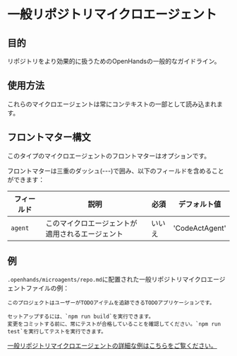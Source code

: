# 一般リポジトリマイクロエージェント

## 目的

リポジトリをより効果的に扱うためのOpenHandsの一般的なガイドライン。

## 使用方法

これらのマイクロエージェントは常にコンテキストの一部として読み込まれます。

## フロントマター構文

このタイプのマイクロエージェントのフロントマターはオプションです。

フロントマターは三重のダッシュ(---)で囲み、以下のフィールドを含めることができます：

| フィールド | 説明                                   | 必須     | デフォルト値    |
|-----------|-----------------------------------------|----------|----------------|
| `agent`   | このマイクロエージェントが適用されるエージェント | いいえ   | 'CodeActAgent' |

## 例

`.openhands/microagents/repo.md`に配置された一般リポジトリマイクロエージェントファイルの例：
```
このプロジェクトはユーザーがTODOアイテムを追跡できるTODOアプリケーションです。

セットアップするには、`npm run build`を実行できます。
変更をコミットする前に、常にテストが合格していることを確認してください。`npm run test`を実行してテストを実行できます。
```

[一般リポジトリマイクロエージェントの詳細な例はこちらをご覧ください。](https://github.com/All-Hands-AI/OpenHands/tree/main/.openhands/microagents)
